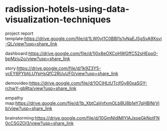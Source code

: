 # radission-hotels-using-data-visualization-techniques


project report template:https://drive.google.com/file/d/1LW0yI1C0BBI1s1vNaEJSgSvA9Xsvi-QL/view?usp=share_link

dashboard:https://drive.google.com/file/d/1j0x8eOXCoHWGffC52sHEpo0-bpMziu2o/view?usp=share_link

story:https://drive.google.com/file/d/1k9Z3Y5-vcEY6PYbhLUYpHsQfC2RUuUF0/view?usp=share_link

demovideo:https://drive.google.com/file/d/1OCiHLtUTcjfGy80xaSGY-rchwY-gbRta/view?usp=share_link

empathy map:https://drive.google.com/file/d/1b_XbtCaVnfxmOLbBU8b1eY7qHBlNrVjb/view?usp=share_link

brainstorming:https://drive.google.com/file/d/10GmNIdlMlYlAJxoeGkNotFN0cCSGZOl3/view?usp=share_link
